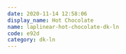 ```yaml
---
date: 2020-11-14 12:58:06
display_name: Hot Chocolate
name: laplinear-hot-chocolate-dk-ln
code: e92d
category: dk-ln
---
```

